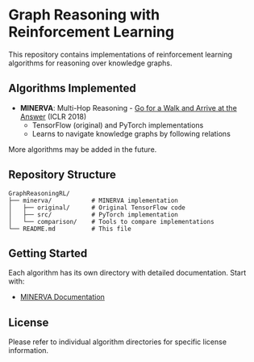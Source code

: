 # Graph Reasoning with Reinforcement Learning

This repository contains implementations of reinforcement learning algorithms for reasoning over knowledge graphs.

## Algorithms Implemented

- **MINERVA**: Multi-Hop Reasoning - [Go for a Walk and Arrive at the Answer](minerva/) (ICLR 2018)
  - TensorFlow (original) and PyTorch implementations
  - Learns to navigate knowledge graphs by following relations

More algorithms may be added in the future.

## Repository Structure

```
GraphReasoningRL/
├── minerva/           # MINERVA implementation
│   ├── original/      # Original TensorFlow code
│   ├── src/           # PyTorch implementation
│   └── comparison/    # Tools to compare implementations
└── README.md          # This file
```

## Getting Started

Each algorithm has its own directory with detailed documentation. Start with:
- [MINERVA Documentation](minerva/README.md)

## License

Please refer to individual algorithm directories for specific license information.